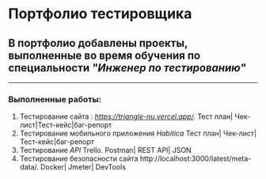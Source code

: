 # Портфолио тестировщика
## В портфолио добавлены проекты, выполненные во время обучения по специальности _"Инженер по тестированию"_
---
### Выполненные работы:
1. Тестирование сайта : _https://triangle-nu.vercel.app/._
 Тест план| Чек-лист|Тест-кейс|баг-репорт
2. Тестирование мобильного приложения _Habitica_
    Тест план| Чек-лист|Тест-кейс|баг-репорт
4. Тестирование _API_ Trello.
   Postman| REST API| JSON
5. Тестирование безопасности сайта http://localhost:3000/latest/meta-data/.
   Docker| Jmeter| DevTools
